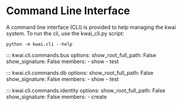 # Command Line Interface
A command line interface (CLI) is provided to help managing the kwai system. To run the cli, use the kwai_cli.py
script:

`python -m kwai.cli --help`

::: kwai.cli.commands.bus
    options:
        show_root_full_path: False
        show_signature: False
        members:
            - show
            - test

::: kwai.cli.commands.db
    options:
        show_root_full_path: False
        show_signature: False
        members:
            - show
            - test

::: kwai.cli.commands.identity
    options:
        show_root_full_path: False
        show_signature: False
        members:
            - create
